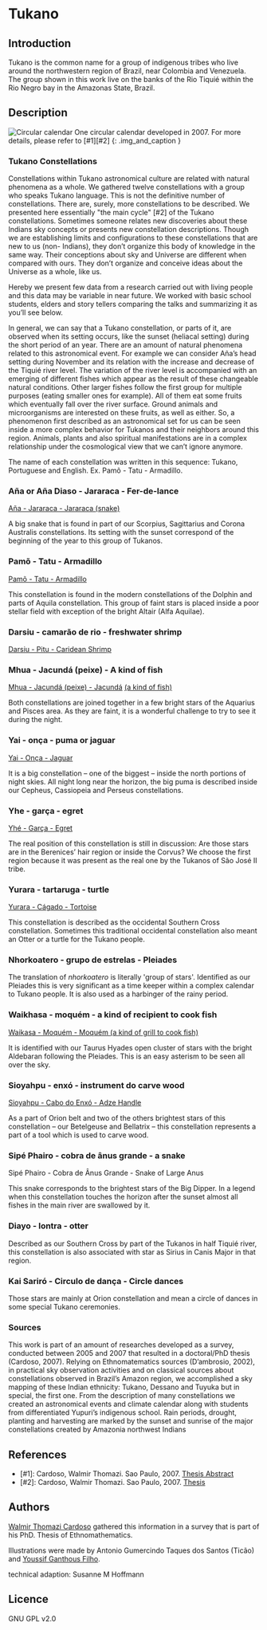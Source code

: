 # Tukano

## Introduction

Tukano is the common name for a group of indigenous tribes who live around the northwestern region of Brazil, near Colombia and Venezuela. The group shown in this work live on the banks of the Rio Tiquié within the Rio Negro bay in the Amazonas State, Brazil.

## Description

![Circular calendar](Calendario_Tukano.webp)
One circular calendar developed in 2007. For more details, please refer to [#1][#2]
{: .img_and_caption }

### Tukano Constellations

Constellations within Tukano astronomical culture are related with natural phenomena as a whole. We gathered twelve constellations with a group who speaks Tukano language. This is not the definitive number of constellations. There are, surely, more constellations to be described. We presented here essentially "the main cycle" [#2] of the Tukano constellations. Sometimes someone relates new discoveries about these Indians sky concepts or presents new constellation descriptions. Though we are establishing limits and configurations to these constellations that are new to us (non- Indians), they don’t organize this body of knowledge in the same way. Their conceptions about sky and Universe are different when compared with ours. They don’t organize and conceive ideas about the Universe as a whole, like us.

Hereby we present few data from a research carried out with living people and this data may be variable in near future. We worked with basic school students, elders and story tellers comparing the talks and summarizing it as you’ll see below.

In general, we can say that a Tukano constellation, or parts of it, are observed when its setting occurs, like the sunset (heliacal setting) during the short period of an year. There are an amount of natural phenomena related to this astronomical event. For example we can consider Aña’s head setting during November and its relation with the increase and decrease of the Tiquié river level. The variation of the river level is accompanied with an emerging of different fishes which appear as the result of these changeable natural conditions. Other larger fishes follow the first group for multiple purposes (eating smaller ones for example). All of them eat some fruits which eventually fall over the river surface. Ground animals and microorganisms are interested on these fruits, as well as either. So, a phenomenon first described as an astronomical set for us can be seen inside a more complex behavior for Tukanos and their neighbors around this region. Animals, plants and also spiritual manifestations are in a complex relationship under the cosmological view that we can’t ignore anymore. 

The name of each constellation was written in this sequence: Tukano, Portuguese and English. Ex. Pamõ - Tatu - Armadillo.

### Aña or Aña Diaso - Jararaca - Fer-de-lance  

[Aña  - Jararaca - Jararaca (snake)](http://en.wikipedia.org/wiki/Bothrops_jararaca)

A big snake that is found in part of our Scorpius, Sagittarius and Corona Australis constellations. Its setting with the sunset correspond of the beginning of the year to this group of Tukanos.

### Pamõ - Tatu - Armadillo  

[Pamõ - Tatu - Armadillo](http://en.wikipedia.org/wiki/Armadillo)

This constellation is found in the modern constellations of the Dolphin and parts of Aquila constellation. This group of faint stars is placed inside a poor stellar field with exception of the bright Altair (Alfa Aquilae).

### Darsiu - camarão de rio - freshwater shrimp  

[Darsiu - Pitu - Caridean Shrimp](http://en.wikipedia.org/wiki/Caridea)

### Mhua - Jacundá (peixe) - A kind of fish  

 [Mhua - Jacundá (peixe) - Jacundá](http://pt.wikipedia.org/wiki/Jacund%C3%A1) [(a kind of fish)](https://en.wikipedia.org/wiki/Crenicichla)  

Both constellations are joined together in a few bright stars of the Aquarius and Pisces area. As they are faint, it is a wonderful challenge to try to see it during the night.

### Yai - onça - puma or jaguar  

[Yai - Onça - Jaguar](http://en.wikipedia.org/wiki/Jaguar)

It is a big constellation – one of the biggest – inside the north portions of night skies. All night long near the horizon, the big puma is described inside our Cepheus, Cassiopeia and Perseus constellations.

### Yhe - garça - egret  

[Yhé - Garça - Egret](http://en.wikipedia.org/wiki/Egret)

The real position of this constellation is still in discussion: Are those stars are in the Berenices’ hair region or inside the Corvus? We choose the first region because it was present as the real one by the Tukanos of São José II tribe.

### Yurara - tartaruga - turtle  

[Yurara - Cágado - Tortoise](http://en.wikipedia.org/wiki/Tortoise)

This constellation is described as the occidental Southern Cross constellation. Sometimes this traditional occidental constellation also meant an Otter or a turtle for the Tukano people.

### Nhorkoatero - grupo de estrelas - Pleiades  

The translation of _nhorkoatero_ is literally 'group of stars'. Identified as our Pleiades this is very significant as a time keeper within a complex calendar to Tukano people. It is also used as a harbinger of the rainy period.

### Waikhasa - moquém - a kind of recipient to cook fish  

[Waikasa - Moquém - Moquém (a kind of grill to cook fish)](http://cozinhacomz.com.br/?food=muquiar-ou-moquear)

It is identified with our Taurus Hyades open cluster of stars with the bright Aldebaran following the Pleiades. This is an easy asterism to be seen all over the sky.

### Sioyahpu - enxó - instrument do carve wood  

[Sioyahpu - Cabo do Enxó - Adze Handle](http://en.wikipedia.org/wiki/Adze)

As a part of Orion belt and two of the others brightest stars of this constellation – our Betelgeuse and Bellatrix – this constellation represents a part of a tool which is used to carve wood.

### Sipé Phairo - cobra de ânus grande - a snake  
Sipé Phairo - Cobra de Ânus Grande - Snake of Large Anus

This snake corresponds to the brightest stars of the Big Dipper. In a legend when this constellation touches the horizon after the sunset almost all fishes in the main river are swallowed by it.

### Diayo - lontra - otter

Described as our Southern Cross by part of the Tukanos in half Tiquié river, this constellation is also associated with star as Sirius in Canis Major in that region.

### Kai Sariró - Circulo de dança - Circle dances

Those stars are mainly at Orion constellation and mean a circle of dances in some special Tukano ceremonies.

### Sources

This work is part of an amount of researches developed as a survey, conducted between 2005 and 2007 that resulted in a doctoral/PhD thesis (Cardoso, 2007). Relying on Ethnomatematics sources (D’ambrosio, 2002), in practical sky observation activities and on classical sources about constellations observed in Brazil’s Amazon region, we accomplished a sky mapping of these Indian ethnicity: Tukano, Dessano and Tuyuka but in special, the first one. From the description of many constellations we created an astronomical events and climate calendar along with students from differentiated Yupuri’s indigenous school. Rain periods, drought, planting and harvesting are marked by the sunset and sunrise of the major constellations created by Amazonia northwest Indians

## References

 - [#1]: Cardoso, Walmir Thomazi. Sao Paulo, 2007. [Thesis Abstract](https://www.sapientia.pucsp.br/handle/handle/11272)
 - [#2]: Cardoso, Walmir Thomazi. Sao Paulo, 2007. [Thesis](https://www.sapientia.pucsp.br/bitstream/handle/11272/1/Walmir%20Thomazi%20Cardoso.pdf)

## Authors

[Walmir Thomazi Cardoso](mailto:walmir.astronomia@gmail.com) gathered this information in a survey that is part of his PhD. Thesis of Ethnomathematics.

Illustrations were made by Antonio Gumercindo Taques dos Santos (Ticão) and [Youssif Ganthous Filho](mailto:youssif@gmail.com).

technical adaption: Susanne M Hoffmann 

## Licence

GNU GPL v2.0
